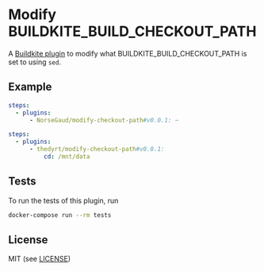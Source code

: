 # Modify BUILDKITE_BUILD_CHECKOUT_PATH

A [Buildkite plugin](https://buildkite.com/docs/agent/v3/plugins) to modify what BUILDKITE_BUILD_CHECKOUT_PATH is set to using `sed`.

## Example

```yml
steps:
  - plugins:
      - NorseGaud/modify-checkout-path#v0.0.1: ~
```

```yml
steps:
  - plugins:
      - thedyrt/modify-checkout-path#v0.0.1:
          cd: /mnt/data
```

## Tests

To run the tests of this plugin, run
```sh
docker-compose run --rm tests
```

## License

MIT (see [LICENSE](LICENSE))
